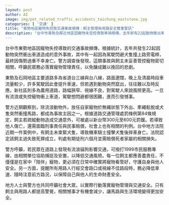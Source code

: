 ```yaml
---
layout: post
author: AI
image: img/pet_related_traffic_accidents_taichung_eaststone.jpg
categories: [ '交通' ]
title: "東勢地區寵物失控致交通事故頻傳：飼主管理與用路安全雙重警訊"
description: "台中市東勢及鄰近地區因寵物未受控導致車禍頻傳，去年即有22起動物衝出車道事故，甚至造成駕駛死亡。警方指出，飼主疏縱是主因，已有相關罰則與判例。地方人士呼籲飼主加強寵物管理、用路人提高警覺，減少憾事，共同守護交通安全。"
---
```

台中市東勢地區因寵物失控導致的交通事故頻傳，根據統計，去年共發生22起因動物突然衝出車道造成的意外事故，其中有一起因為駕駛閃避犬隻撞上路旁電桿，最終因傷勢過重不幸身亡。警方調查後發現，這類事故與飼主未妥善管控寵物密切相關，呼籲民眾務必落實寵物管理責任，以免釀成難以挽回的悲劇。

東勢及石岡地區主要道路多為省道台三線與台八線，路面遼闊，晚上及清晨時段車流量較少，許多駕駛因此會提升車速，但若遇到動物突然竄出，往往難以及時反應。新社區則多為農用道路，路幅狹窄、視線不良，對駕駛人來說風險更高。一旦有流浪或失控寵物衝上車道，駕駛想閃避都很困難，進而引發憾事。

警方近期觀察到，除流浪動物外，放任自家寵物於無繩狀態下外出、牽繩鬆脫或犬隻突然衝撞馬路，都成為事故主因之一。根據道路交通管理處罰條例第84條規定，飼主若疏縱動物造成交通意外，可被處以新台幣300元至600元罰鍰。若導致他人傷亡，還需面臨刑事責任與民事賠償，社會上也有相關的判例。台中地方法院近期一件案例中，有飼主未束緊犬隻，導致機車騎士撞擊犬隻後摔車身亡。法院認定該飼主過失致死罪成立，判處有期徒刑六個月並需賠償死者家屬的相關損失。

警方呼籲，若民眾在道路上發現有流浪貓狗影響交通，可撥打1999市民服務專線，由相關單位協助捕捉及安置，以降低交通風險。每一位飼主都應善盡責任，不僅僅是在家中「陪伴」寵物，更必須在日常中確實將寵物看管好，守護自身與他人安全。另一方面，提醒所有用路人行經交會路口或視線不佳路段時，務必降低車速、隨時注意前方路況，以保障自己與他人的生命財產安全。

地方人士與警方也共同呼籲社會大眾，以實際行動落實寵物管理與交通安全。只有飼主與用路人都提高警覺，相關憾事才有機會減少，讓馬路與生活環境變得更加安全。